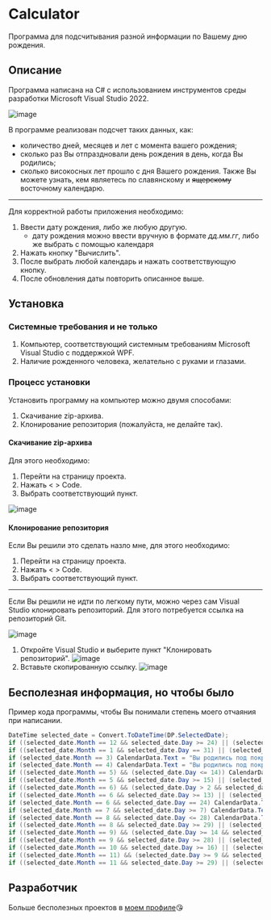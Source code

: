 # Calculator
Программа для подсчитывания разной информации по Вашему дню рождения.
## Описание
Программа написана на C# с использованием инструментов среды разработки Microsoft Visual Studio 2022.

![image](https://github.com/tarelochka1borscha/Calendar/assets/132044872/0de4c2ed-d87c-4e09-a4fd-4c7e13f40d3a)

В программе реализован подсчет таких данных, как:
- количество дней, месяцев и лет с момента вашего рождения;
- сколько раз Вы отпраздновали день рождения в день, когда Вы родились;
- сколько високосных лет прошло с дня Вашего рождения.
Также Вы можете узнать, кем являетесь по славянскому и ~~ящерскому~~ восточному календарю.
---
Для корректной работы приложения необходимо:
1. Ввести дату рождения, либо же любую другую.
    - дату рождения можно ввести вручную в формате *дд.мм.гг*, либо же выбрать с помощью календаря
2. Нажать кнопку "Вычислить".
3. После выбрать любой календарь и нажать соответствующую кнопку.
4. После обновления даты повторить описанное выше.
## Установка
### Системные требования и не только
1. Компьютер, соответствующий системным требованиям Microsoft Visual Studio с поддержкой WPF.
2. Наличие рожденного человека, желательно с руками и глазами.
### Процесс установки
Установить программу на компьютер можно двумя способами:
1. Скачивание zip-архива.
2. Клонирование репозитория (пожалуйста, не делайте так).
#### Скачивание zip-архива
Для этого необходимо:
1. Перейти на страницу проекта.
2. Нажать < > Code.
3. Выбрать соответствующий пункт.

![image](https://github.com/tarelochka1borscha/Calendar/assets/132044872/e97fc754-dfb9-476c-a3bc-4323629f7fdc)
#### Клонирование репозитория
Если Вы решили это сделать назло мне, для этого необходимо:
1. Перейти на страницу проекта.
2. Нажать < > Code.
3. Выбрать соответствующий пункт.
---
Если Вы решили не идти по легкому пути, можно через сам Visual Studio клонировать репозиторий. Для этого потребуется ссылка на репозиторий Git.

![image](https://github.com/tarelochka1borscha/Calendar/assets/132044872/5f885a7d-fb68-4c67-92e0-f985fa10eaa7)

1. Откройте Visual Studio и выберите пункт "Клонировать репозиторий".
![image](https://github.com/tarelochka1borscha/Calendar/assets/132044872/2498d0d6-763c-46a0-a575-5e818ef6d134)
2. Вставьте скопированную ссылку.
![image](https://github.com/tarelochka1borscha/Calendar/assets/132044872/ac42880f-5c2e-4a87-89ea-4c068d4ab1d7)

## Бесполезная информация, но чтобы было
Пример кода программы, чтобы Вы понимали степень моего отчаяния при написании.
```c#
DateTime selected_date = Convert.ToDateTime(DP.SelectedDate);
if ((selected_date.Month == 12 && selected_date.Day >= 24) || (selected_date.Month == 1 && selected_date.Day <= 30)) CalendarData.Text = "Вы родились под покровительством Мороза, бога-повелителя зимнего холода.";
if ((selected_date.Month == 1 && selected_date.Day == 31) || (selected_date.Month == 2 && selected_date.Day <= 29)) CalendarData.Text = "Вы родились под покровительством Велеса, бога-медведя, покровителя охотников.";
if (selected_date.Month == 3) CalendarData.Text = "Вы родились под покровительством Мокоши, жены Велеса, богини судьбы, плодородия и семейного очага.";
if (selected_date.Month == 4) CalendarData.Text = "Вы родились под покровительством Живы, богини плодородия, юности и красоты";
if ((selected_date.Month == 5) && (selected_date.Day <= 14)) CalendarData.Text = "Вы родились под покровительством Ярило, бога весны и расцвета всех жизненных сил человека";
if ((selected_date.Month == 5 && selected_date.Day >= 15) || (selected_date.Month == 6 && selected_date.Day <= 2)) CalendarData.Text = "Вы родились под покровительством Лели, богини девичьей любви, красоты и счастья.";
if ((selected_date.Month == 6) && (selected_date.Day > 2 && selected_date.Day <= 12)) CalendarData.Text = "Вы родились под покровительством Костромы, богини плодородия и и лета.";
if ((selected_date.Month == 6 && selected_date.Day >= 13) || (selected_date.Month == 7 && selected_date.Day <= 6)) CalendarData.Text = "Вы родились под покровительством Додолы, богини молодости, лета и веселья.";
if (selected_date.Month == 6 && selected_date.Day == 24) CalendarData.Text += " В этот день празднуется Иван Купала, праздник солнца, зрелости лета и зеленого покоса.";
if (selected_date.Month == 7 && selected_date.Day >= 7) CalendarData.Text = "Вы родились под покровительством Лады, богини-матери, хранительницы домашнего очага.";
if (selected_date.Month == 8 && selected_date.Day <= 28) CalendarData.Text = "Вы родились под покровительством Перуна, бога грозы.";
if ((selected_date.Month == 8 && selected_date.Day >= 29) || (selected_date.Month == 9 && selected_date.Day <= 13)) CalendarData.Text = "Вы родились под покровительством Севы, богини садовых плодов.";
if ((selected_date.Month == 9) && (selected_date.Day >= 14 && selected_date.Day <= 27)) CalendarData.Text = "Вы родились под покровительством Рожаницы, покровительницей жизни и плодородия.";
if ((selected_date.Month == 9 && selected_date.Day >= 28) || (selected_date.Month == 10 && selected_date.Day <= 15)) CalendarData.Text = "Вы родились под покровительством Сварожичей, детей Сварога, бога огня.";
if ((selected_date.Month == 10 && selected_date.Day >= 16) || (selected_date.Month == 11 && selected_date.Day <= 8)) CalendarData.Text = "Вы родились под покровительством Морены, богини увядания и смерти.";
if ((selected_date.Month == 11) && (selected_date.Day >= 9 && selected_date.Day <= 28)) CalendarData.Text = "Вы родились под покровительством Зимы.";
if ((selected_date.Month == 11 && selected_date.Day >= 29) || (selected_date.Month == 12 && selected_date.Day <= 23)) CalendarData.Text = "Вы родились под покровительством Карачуна, повелителя морозов, холода и мрака";
```
## Разработчик

Больше бесполезных проектов в [моем профиле](https://github.com/tarelochka1borscha):kissing_heart:
